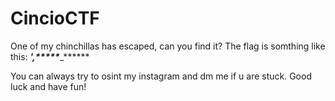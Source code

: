 # CincioCTF
One of my chinchillas has escaped, can you find it?
The flag is somthing like this:
*******'*,***_*****_***_******

You can always try to osint my instagram and dm me if u are stuck.
Good luck and have fun!
